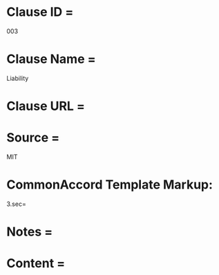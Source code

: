 # Clause ID = 
003

# Clause Name = 
Liability

# Clause URL = 

# Source = 
MIT

# CommonAccord Template Markup:   
3.sec=  

# Notes = 

# Content = 

